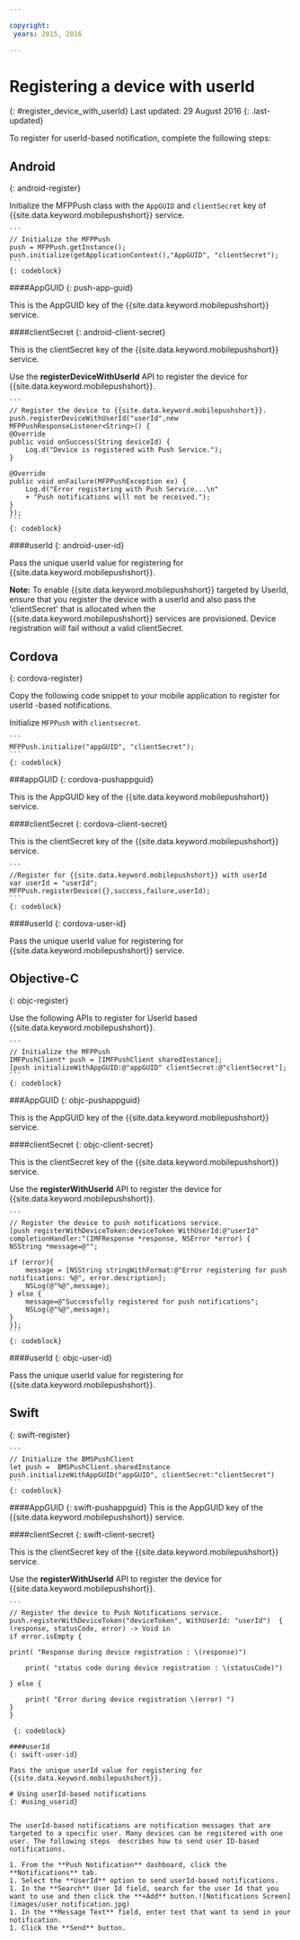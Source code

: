 ```yaml
---

copyright:
 years: 2015, 2016

---
```



# Registering a device with userId
{: #register_device_with_userId}
Last updated: 29 August 2016
{: .last-updated}

To register for userId-based notification, complete the following steps:

## Android
{: android-register}

Initialize the MFPPush class with the `AppGUID` and `clientSecret` key of {{site.data.keyword.mobilepushshort}} service.

	```
	// Initialize the MFPPush
	push = MFPPush.getInstance();
	push.initialize(getApplicationContext(),"AppGUID", "clientSecret");
	```
	{: codeblock}

####AppGUID
{: push-app-guid}

This is the AppGUID key of the {{site.data.keyword.mobilepushshort}} service.

####clientSecret
{: android-client-secret}

This is the clientSecret key of the {{site.data.keyword.mobilepushshort}} service.

Use the **registerDeviceWithUserId** API to register the device for {{site.data.keyword.mobilepushshort}}.

	```
	// Register the device to {{site.data.keyword.mobilepushshort}}.
	push.registerDeviceWithUserId("userId",new MFPPushResponseListener<String>() {
    @Override
    public void onSuccess(String deviceId) {
        Log.d("Device is registered with Push Service.");
    }

    @Override
    public void onFailure(MFPPushException ex) {
        Log.d("Error registering with Push Service...\n"
        + "Push notifications will not be received.");
    }
	});
	```
	{: codeblock}

####userId
{: android-user-id}

Pass the unique userId value for registering for {{site.data.keyword.mobilepushshort}}.

**Note:** To enable {{site.data.keyword.mobilepushshort}} targeted by UserId, ensure that you register the device with a userId and also pass the 'clientSecret' that is allocated when the {{site.data.keyword.mobilepushshort}} services are provisioned. Device registration will fail without a valid clientSecret.


## Cordova
{: cordova-register}

Copy the following code snippet to your mobile application to register for userId -based notifications.

Initialize `MFPPush` with `clientsecret`.

	```
	MFPPush.initialize("appGUID", "clientSecret");
	```
	{: codeblock}

###appGUID
{: cordova-pushappguid}

This is the AppGUID key of the {{site.data.keyword.mobilepushshort}} service.

####clientSecret
{: cordova-client-secret}

This is the clientSecret key of the {{site.data.keyword.mobilepushshort}} service.

	```
	//Register for {{site.data.keyword.mobilepushshort}} with userId
	var userId = "userId";
	MFPPush.registerDevice({},success,failure,userId);
	```
	{: codeblock}

####userId
{: cordova-user-id}

Pass the unique userId value for registering for {{site.data.keyword.mobilepushshort}} service.


## Objective-C
{: objc-register}

Use the following APIs to register for UserId based {{site.data.keyword.mobilepushshort}}.

	```
	// Initialize the MFPPush
	IMFPushClient* push = [IMFPushClient sharedInstance];
	[push initializeWithAppGUID:@"appGUID" clientSecret:@"clientSecret"];
	```
	{: codeblock}

###AppGUID
{: objc-pushappguid}

This is the AppGUID key of the {{site.data.keyword.mobilepushshort}} service.

####clientSecret
{: objc-client-secret}

This is the clientSecret key of the {{site.data.keyword.mobilepushshort}} service.

Use the **registerWithUserId** API to register the device for {{site.data.keyword.mobilepushshort}}.

	```
	// Register the device to push notifications service.
	[push registerWithDeviceToken:deviceToken WithUserId:@"userId" completionHandler:^(IMFResponse *response, NSError *error) {
    NSString *message=@"";

	if (error){
        message = [NSString stringWithFormat:@"Error registering for push notifications: %@", error.description];
        NSLog(@"%@",message);
    } else {
        message=@"Successfully registered for push notifications";
        NSLog(@"%@",message);
    }
	}];
	```
	{: codeblock}

####userId
{: objc-user-id}

Pass the unique userId value for registering for {{site.data.keyword.mobilepushshort}}.

## Swift
{: swift-register}

	```
	// Initialize the BMSPushClient
	let push =  BMSPushClient.sharedInstance
	push.initializeWithAppGUID("appGUID", clientSecret:"clientSecret")
	```
	{: codeblock}

####AppGUID
{: swift-pushappguid}
This is the AppGUID key of the {{site.data.keyword.mobilepushshort}} service.

####clientSecret
{: swift-client-secret}

This is the clientSecret key of the {{site.data.keyword.mobilepushshort}} service.

Use the **registerWithUserId** API to register the device for {{site.data.keyword.mobilepushshort}}.

	```
	// Register the device to Push Notifications service.
	push.registerWithDeviceToken("deviceToken", WithUserId: "userId")  { (response, statusCode, error) -> Void in
	if error.isEmpty {

    print( "Response during device registration : \(response)")

        print( "status code during device registration : \(statusCode)")

    } else {

        print( "Error during device registration \(error) ")
    }
    }
   ```
	{: codeblock}

####userId
{: swift-user-id}

Pass the unique userId value for registering for {{site.data.keyword.mobilepushshort}}.

# Using userId-based notifications
{: #using_userid}


The userId-based notifications are notification messages that are targeted to a specific user. Many devices can be registered with one user. The following steps  describes how to send user ID-based notifications.

1. From the **Push Notification** dashboard, click the **Notifications** tab.
1. Select the **UserId** option to send userId-based notifications.
1. In the **Search** User Id field, search for the user Id that you want to use and then click the **+Add** button.![Notifications Screen](images/user_notification.jpg)
1. In the **Message Text** field, enter text that want to send in your notification.
1. Click the **Send** button.
